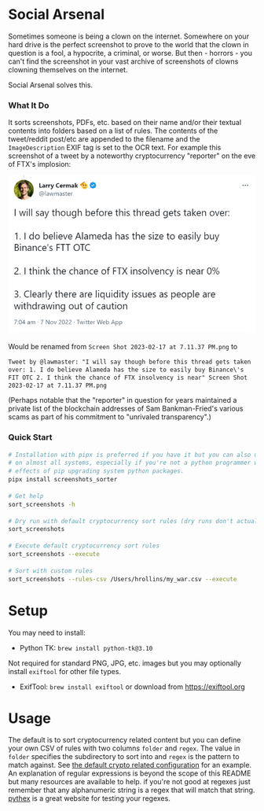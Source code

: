 # Social Arsenal
Sometimes someone is being a clown on the internet. Somewhere on your hard drive is the perfect screenshot to prove to the world that the clown in question is a fool, a hypocrite, a criminal, or worse. But then - horrors - you can't find the screenshot in your vast archive of screenshots of clowns clowning themselves on the internet.

Social Arsenal solves this.

### What It Do

It sorts screenshots, PDFs, etc. based on their name and/or their textual contents into folders based on a list of rules. The contents of the tweet/reddit post/etc are appended to the filename and the `ImageDescription` EXIF tag is set to the OCR text. For example this screenshot of a tweet by a noteworthy cryptocurrency "reporter" on the eve of FTX's implosion:

![](doc/larry_cermak_on_alameda_and_ftx.png)

Would be renamed from `Screen Shot 2023-02-17 at 7.11.37 PM.png` to

```
Tweet by @lawmaster: "I will say though before this thread gets taken over: 1. I do believe Alameda has the size to easily buy Binance\'s FIT OTC 2. I think the chance of FTX insolvency is near" Screen Shot 2023-02-17 at 7.11.37 PM.png
```

(Perhaps notable that the "reporter" in question for years maintained a private list of the blockchain addresses of Sam Bankman-Fried's various scams as part of his commitment to "unrivaled transparency".)

### Quick Start
```sh
# Installation with pipx is preferred if you have it but you can also use pip which comes standard
# on almost all systems, especially if you're not a python programmer who is concerned about side
# effects of pip upgrading system python packages.
pipx install screenshots_sorter

# Get help
sort_screenshots -h

# Dry run with default cryptocurrency sort rules (dry runs don't actually move anything, they just show you what)
sort_screenshots

# Execute default cryptocurrency sort rules
sort_screenshots --execute

# Sort with custom rules
sort_screenshots --rules-csv /Users/hrollins/my_war.csv --execute
```

# Setup
You may need to install:
* Python TK: `brew install python-tk@3.10`

Not required for standard PNG, JPG, etc. images but you may optionally install `exiftool` for other file types.
* ExifTool: `brew install exiftool` or download from https://exiftool.org


# Usage
The default is to sort cryptocurrency related content but you can define your own CSV of rules with two columns `folder` and `regex`. The value in `folder` specifies the subdirectory to sort into and `regex` is the pattern to match against. See [the default crypto related configuration](social_arsenal/sorting_rules/crypto.csv) for an example. An explanation of regular expressions is beyond the scope of this README but many resources are available to help. if you're not good at regexes just remember that any alphanumeric string is a regex that will match that string. [pythex](http://pythex.org/) is a great website for testing your regexes.
